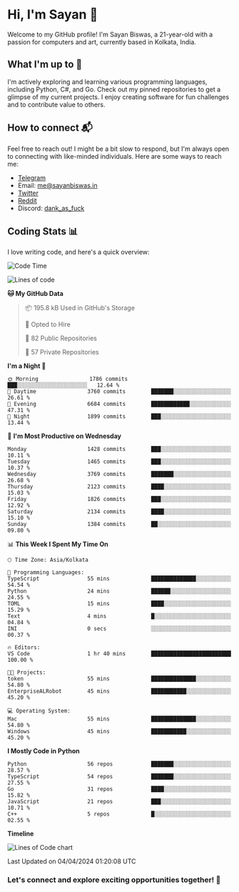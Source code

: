 # Hi, I'm Sayan 👋

Welcome to my GitHub profile! I'm Sayan Biswas, a 21-year-old with a passion for computers and art, currently based in Kolkata, India.

## What I'm up to 🚀

I'm actively exploring and learning various programming languages, including Python, C#, and Go. Check out my pinned repositories to get a glimpse of my current projects. I enjoy creating software for fun challenges and to contribute value to others.

## How to connect 📬

Feel free to reach out! I might be a bit slow to respond, but I'm always open to connecting with like-minded individuals. Here are some ways to reach me:

- [Telegram](https://t.me/dank_as_fuck)
- Email: [me@sayanbiswas.in](mailto:me@sayanbiswas.in)
- [Twitter](https://twitter.com/TheDankDel)
- [Reddit](https://www.reddit.com/user/dank_as_fuck_/)
- Discord: [dank_as_fuck](https://discordapp.com/users/506536929152466945)

## Coding Stats 📊

I love writing code, and here's a quick overview:

<!--START_SECTION:waka-->
![Code Time](http://img.shields.io/badge/Code%20Time-1%2C582%20hrs%207%20mins-blue)

![Lines of code](https://img.shields.io/badge/From%20Hello%20World%20I%27ve%20Written-7.8%20million%20lines%20of%20code-blue)

**🐱 My GitHub Data** 

> 📦 195.8 kB Used in GitHub's Storage 
 > 
> 💼 Opted to Hire
 > 
> 📜 82 Public Repositories 
 > 
> 🔑 57 Private Repositories 
 > 
**I'm a Night 🦉** 

```text
🌞 Morning                1786 commits        ███░░░░░░░░░░░░░░░░░░░░░░   12.64 % 
🌆 Daytime                3760 commits        ███████░░░░░░░░░░░░░░░░░░   26.61 % 
🌃 Evening                6684 commits        ████████████░░░░░░░░░░░░░   47.31 % 
🌙 Night                  1899 commits        ███░░░░░░░░░░░░░░░░░░░░░░   13.44 % 
```
📅 **I'm Most Productive on Wednesday** 

```text
Monday                   1428 commits        ███░░░░░░░░░░░░░░░░░░░░░░   10.11 % 
Tuesday                  1465 commits        ███░░░░░░░░░░░░░░░░░░░░░░   10.37 % 
Wednesday                3769 commits        ███████░░░░░░░░░░░░░░░░░░   26.68 % 
Thursday                 2123 commits        ████░░░░░░░░░░░░░░░░░░░░░   15.03 % 
Friday                   1826 commits        ███░░░░░░░░░░░░░░░░░░░░░░   12.92 % 
Saturday                 2134 commits        ████░░░░░░░░░░░░░░░░░░░░░   15.10 % 
Sunday                   1384 commits        ██░░░░░░░░░░░░░░░░░░░░░░░   09.80 % 
```


📊 **This Week I Spent My Time On** 

```text
🕑︎ Time Zone: Asia/Kolkata

💬 Programming Languages: 
TypeScript               55 mins             ██████████████░░░░░░░░░░░   54.54 % 
Python                   24 mins             ██████░░░░░░░░░░░░░░░░░░░   24.55 % 
TOML                     15 mins             ████░░░░░░░░░░░░░░░░░░░░░   15.29 % 
Text                     4 mins              █░░░░░░░░░░░░░░░░░░░░░░░░   04.84 % 
INI                      0 secs              ░░░░░░░░░░░░░░░░░░░░░░░░░   00.37 % 

🔥 Editors: 
VS Code                  1 hr 40 mins        █████████████████████████   100.00 % 

🐱‍💻 Projects: 
token                    55 mins             ██████████████░░░░░░░░░░░   54.80 % 
EnterpriseALRobot        45 mins             ███████████░░░░░░░░░░░░░░   45.20 % 

💻 Operating System: 
Mac                      55 mins             ██████████████░░░░░░░░░░░   54.80 % 
Windows                  45 mins             ███████████░░░░░░░░░░░░░░   45.20 % 
```

**I Mostly Code in Python** 

```text
Python                   56 repos            ███████░░░░░░░░░░░░░░░░░░   28.57 % 
TypeScript               54 repos            ███████░░░░░░░░░░░░░░░░░░   27.55 % 
Go                       31 repos            ████░░░░░░░░░░░░░░░░░░░░░   15.82 % 
JavaScript               21 repos            ███░░░░░░░░░░░░░░░░░░░░░░   10.71 % 
C++                      5 repos             █░░░░░░░░░░░░░░░░░░░░░░░░   02.55 % 
```



**Timeline**

![Lines of Code chart](https://raw.githubusercontent.com/Dank-del/Dank-del/main/assets/bar_graph.png)


 Last Updated on 04/04/2024 01:20:08 UTC
<!--END_SECTION:waka-->

### Let's connect and explore exciting opportunities together! 🚀

